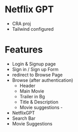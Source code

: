 # Netflix GPT
- CRA proj
- Tailwind configured

# Features
- Login & Signup page
 - Sign in / Sign up Form
 - redirect to Browse Page
- Browse (after authentication)
    - Header
    - Main Movie
     - Trailer in Bg
     - Title & Description
     - Movie suggestions
      - 
- NetflixGPT
 - Search Bar
 - Movie Suggestions